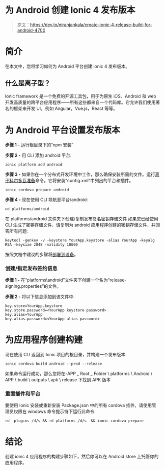 # 为 Android 创建 Ionic 4 发布版本

> 原文：<https://dev.to/niranjankala/create-ionic-4-release-build-for-android-4700>

# 简介

在本文中，您将学习如何为 Android 平台创建 ionic 4 发布版本。

## 什么是离子型？

Ionic framework 是一个免费的开源工具包，用于为原生 iOS、Android 和 web 开发高质量的跨平台应用程序——所有这些都来自一个代码库。它允许我们使用著名的框架来开发 UI，例如 Angular，Vue.js，React 等等。

# 为 Android 平台设置发布版本

**步骤 1 -**
运行根目录下的“npm 安装”

**步骤 2 -**
用 CLI 添加 android 平台:

```
ionic platform add android 
```

**步骤 3 -**
如果你在一个分布式开发环境中工作，那么确保安装所需的文件。运行[离子科尔多瓦准备](https://ionicframework.com/docs/cli/commands/cordova-prepare)命令。它将安装“config.xml”中列出的平台和插件。

```
ionic cordova prepare android 
```

**步骤 4 -**
现在使用 CLI 导航至平台/android:

```
cd platforms/android 
```

在 platforms/android 文件夹下创建/复制发布签名密钥存储文件
如果您已经使用 CLI 生成了密钥存储文件，请复制为 android 应用程序创建的密钥存储文件，并回答所有问题:

```
keytool -genkey -v -keystore YourApp.keystore -alias YourApp -keyalg RSA -keysize 2048 -validity 10000 
```

按照文档中建议的步骤将[部署到设备](https://ionicframework.com/docs/v3/intro/deploying/)。

### 创建/指定发布签约信息

**步骤 1 -**
在“platforms\android”文件夹下创建一个名为“release-signing.properties”的文件。

**步骤 2 -**
将以下信息添加到该文件中:

```
key.store=YourApp.keystore
key.store.password=<YourApp keystore password>
key.alias=YourApp
key.alias.password=<YourApp alias password> 
```

# 为应用程序创建构建

现在使用 CLI 返回到 Ionic 项目的根目录，并构建一个发布版本:

```
ionic cordova build android --prod --release 
```

如果命令运行成功，那么您将在-APP _ Root _ Folder \ platforms \ Android \ APP \ build \ outputs \ apk \ release 下找到 APK 版本

### 重置插件和平台

要使用 Ionic 安装或重新安装 Package.json 中的所有 cordova 插件，请使用管理员权限在 windows 命令提示符下运行此命令

```
rd  plugins /d/s && rd platforms /d/s  && ionic cordova prepare 
```

# 结论

创建 ionic 4 应用程序的构建步骤如下，然后你可以在 Android store 上托管你的应用程序。